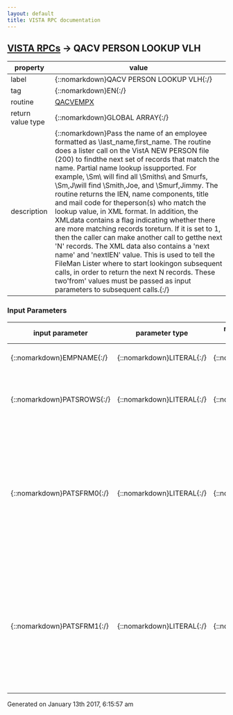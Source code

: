 ```yaml
---
layout: default
title: VISTA RPC documentation
---
```




## [VISTA RPCs](TableOfContent.md) &#8594; QACV PERSON LOOKUP VLH 

 property | value 
--- | --- 
 label | {::nomarkdown}QACV PERSON LOOKUP VLH{:/}
 tag | {::nomarkdown}EN{:/}
 routine | [QACVEMPX](http://code.osehra.org/dox/Routine_QACVEMPX_source.html)
 return value type | {::nomarkdown}GLOBAL ARRAY{:/}
 description | {::nomarkdown}Pass the name of an employee formatted as \last_name,first_name\.  The routine does a lister call on the VistA NEW PERSON file (200) to findthe next set of records that match the name. Partial name lookup issupported. For example, \Sm\ will find all \Smiths\ and Smurfs, \Sm,J\will find \Smith,Joe\, and \Smurf,Jimmy\. The routine returns the IEN, name components, title and mail code for theperson(s) who match the lookup value, in XML format. In addition, the XMLdata contains a flag indicating whether there are more matching records toreturn. If it is set to 1, then the caller can make another call to getthe next 'N' records. The XML data also contains a 'next name' and 'nextIEN' value. This is used to tell the FileMan Lister where to start lookingon subsequent calls, in order to return the next N records. These two'from' values must be passed as input parameters to subsequent calls.{:/}

### Input Parameters

| input parameter | parameter type | maximum data length | required | description | 
| --- | --- | --- | --- | --- | 
| {::nomarkdown}EMPNAME{:/} | {::nomarkdown}LITERAL{:/} | {::nomarkdown}60{:/} | {::nomarkdown}true{:/} | {::nomarkdown}Employee's name with last name first. Ex: Smith,Joe{:/} | 
| {::nomarkdown}PATSROWS{:/} | {::nomarkdown}LITERAL{:/} | {::nomarkdown}12{:/} | {::nomarkdown}true{:/} | {::nomarkdown}Number of employees to return in each call. If not passed, the defaultvalue will be the next 10 matching employees.{:/} | 
| {::nomarkdown}PATSFRM0{:/} | {::nomarkdown}LITERAL{:/} | {::nomarkdown}35{:/} | {::nomarkdown}true{:/} | {::nomarkdown}On the first call to this RPC, this parameter should be set to the emptystring \\. On subsequent calls to find more matches to the same lookup value, the parameter must be set to the \patsFrom0\ attribute value fromthe XML document output by the previous call. The attribute will contain the starting NAME value for the next search.{:/} | 
| {::nomarkdown}PATSFRM1{:/} | {::nomarkdown}LITERAL{:/} | {::nomarkdown}35{:/} | {::nomarkdown}true{:/} | {::nomarkdown}On the first call to this RPC, this parameter should be set to the emptystring \\. On subsequent calls to find more matches to the same lookup value, the parameter must be set to the \patsFrom1\ attribute value fromthe XML document output by the previous call. The attribute will contain the starting IEN value for the next search.{:/} | 




 Generated on January 13th 2017, 6:15:57 am